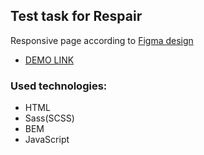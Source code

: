 ## Test task for Respair

Responsive page according to [Figma design](https://www.figma.com/file/2mK8wnoMO5xpOYRnqzYIYy/Test-task-for-Front-end?type=design&node-id=1%3A89&t=lvLJr0tTNnHRTqX6-1)


   - [DEMO LINK](https://Andrii-Kuzmenko.github.io/test_task_for_respair/)

### Used technologies:

- HTML
- Sass(SCSS)
- BEM
- JavaScript

